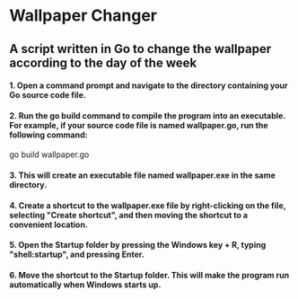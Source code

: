 # Wallpaper Changer
## A script written in Go to change the wallpaper according to the day of the week

#### 1. Open a command prompt and navigate to the directory containing your Go source code file.

#### 2. Run the go build command to compile the program into an executable. For example, if your source code file is named wallpaper.go, run the following command:
go build wallpaper.go


#### 3. This will create an executable file named wallpaper.exe in the same directory.

#### 4. Create a shortcut to the wallpaper.exe file by right-clicking on the file, selecting "Create shortcut", and then moving the shortcut to a convenient location.

#### 5. Open the Startup folder by pressing the Windows key + R, typing "shell:startup", and pressing Enter.

#### 6. Move the shortcut to the Startup folder. This will make the program run automatically when Windows starts up.
